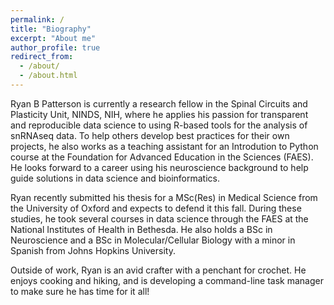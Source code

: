 ```yaml
---
permalink: /
title: "Biography"
excerpt: "About me"
author_profile: true
redirect_from: 
  - /about/
  - /about.html
---
```


Ryan B Patterson is currently a research fellow in the Spinal Circuits and Plasticity Unit, NINDS, NIH, where he applies his passion for transparent and reproducible data science to using R-based tools for the analysis of snRNAseq data. To help others develop best practices for their own projects, he also works as a teaching assistant for an Introdution to Python course at the Foundation for Advanced Education in the Sciences (FAES). He looks forward to a career using his neuroscience background to help guide solutions in data science and bioinformatics.

Ryan recently submitted his thesis for a MSc(Res) in Medical Science from the University of Oxford and expects to defend it this fall. During these studies, he took several courses in data science through the FAES at the National Institutes of Health in Bethesda. He also holds a BSc in Neuroscience and a BSc in Molecular/Cellular Biology with a minor in Spanish from Johns Hopkins University.

Outside of work, Ryan is an avid crafter with a penchant for crochet. He enjoys cooking and hiking, and is developing a command-line task manager to make sure he has time for it all!
